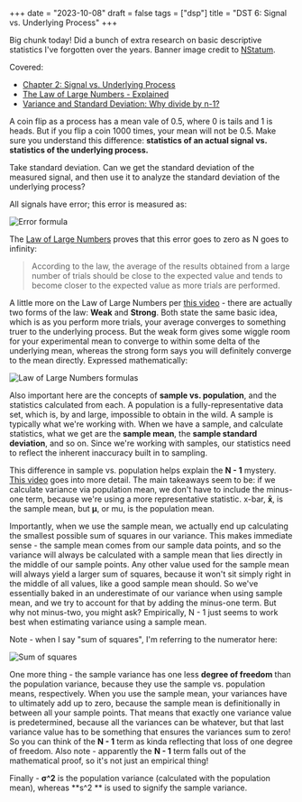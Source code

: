 +++
date = "2023-10-08"
draft = false
tags = ["dsp"]
title = "DST 6: Signal vs. Underlying Process"
+++

Big chunk today! Did a bunch of extra research on basic descriptive statistics I've forgotten over the years. Banner image credit to [NStatum](https://www.youtube.com/@nstatum8290).

Covered:

- [Chapter 2: Signal vs. Underlying Process](https://www.dspguide.com/ch2/3.htm) 
- [The Law of Large Numbers - Explained](https://www.youtube.com/watch?v=ycuPP72_DVU)
- [Variance and Standard Deviation: Why divide by n-1?](https://www.youtube.com/watch?v=wpY9o_OyxoQ) 

A coin flip as a process has a mean vale of 0.5, where 0 is tails and 1 is heads. But if you flip a coin 1000 times, your mean will not be 0.5. Make sure you understand this difference: **statistics of an actual signal vs. statistics of the underlying process.**

Take standard deviation. Can we get the standard deviation of the measured signal, and then use it to analyze the standard deviation of the underlying process?

All signals have error; this error is measured as:

![Error formula](004b14_f3a9c83cd2cc447a8244140dcf7e1f4a~mv2.png)

The [Law of Large Numbers](https://en.wikipedia.org/wiki/Law_of_large_numbers) proves that this error goes to zero as N goes to infinity:

> According to the law, the average of the results obtained from a large number of trials should be close to the expected value and tends to become closer to the expected value as more trials are performed.

A little more on the Law of Large Numbers per [this video](https://www.youtube.com/watch?v=ycuPP72_DVU) - there are actually two forms of the law: **Weak** and **Strong**. Both state the same basic idea, which is as you perform more trials, your average converges to something truer to the underlying process. But the weak form gives some wiggle room for your experimental mean to converge to within some delta of the underlying mean, whereas the strong form says you will definitely converge to the mean directly. Expressed mathematically:

![Law of Large Numbers formulas](004b14_486dd617a5e343fab8c912cc892cc318~mv2.png)

Also important here are the concepts of **sample vs. population**, and the statistics calculated from each. A population is a fully-representative data set, which is, by and large, impossible to obtain in the wild. A sample is typically what we're working with. When we have a sample, and calculate statistics, what we get are the **sample mean**, the **sample standard deviation**, and so on. Since we're working with samples, our statistics need to reflect the inherent inaccuracy built in to sampling.

This difference in sample vs. population helps explain the **N - 1** mystery. [This video](https://www.youtube.com/watch?v=wpY9o_OyxoQ) goes into more detail. The main takeaways seem to be: if we calculate variance via population mean, we don't have to include the minus-one term, because we're using a more representative statistic. x-bar, **x̄**, is the sample mean, but **μ**, or mu, is the population mean.

Importantly, when we use the sample mean, we actually end up calculating the smallest possible sum of squares in our variance. This makes immediate sense - the sample mean comes from our sample data points, and so the variance will always be calculated with a sample mean that lies directly in the middle of our sample points. Any other value used for the sample mean will always yield a larger sum of squares, because it won't sit simply right in the middle of all values, like a good sample mean should. So we've essentially baked in an underestimate of our variance when using sample mean, and we try to account for that by adding the minus-one term. But why not minus-two, you might ask? Empirically, N - 1 just seems to work best when estimating variance using a sample mean.

Note - when I say "sum of squares", I'm referring to the numerator here:

![Sum of squares](004b14_118bde3717b140d4b624a0dd49cd5b67~mv2.png)

One more thing - the sample variance has one less **degree of freedom** than the population variance, because they use the sample vs. population means, respectively. When you use the sample mean, your variances have to ultimately add up to zero, because the sample mean is definitionally in between all your sample points. That means that exactly one variance value is predetermined, because all the variances can be whatever, but that last variance value has to be something that ensures the variances sum to zero! So you can think of the **N - 1** term as kinda reflecting that loss of one degree of freedom. Also note - apparently the **N - 1** term falls out of the mathematical proof, so it's not just an empirical thing!

Finally - **σ^2** is the population variance (calculated with the population mean), whereas **s^2 ** is used to signify the sample variance.